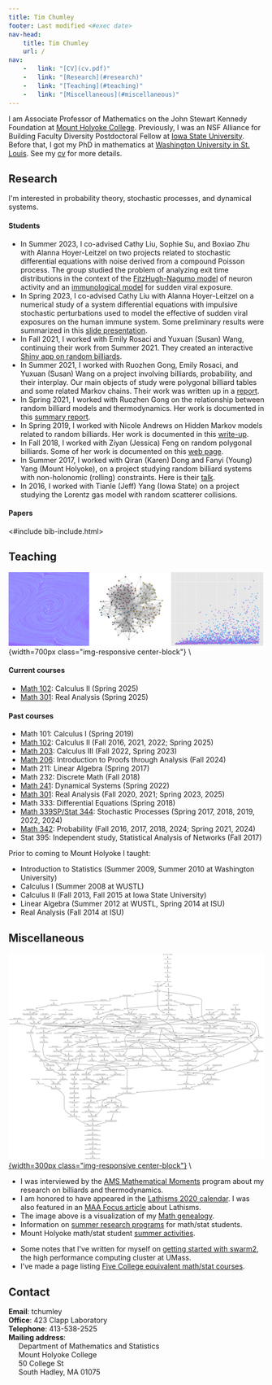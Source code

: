 ```yaml
---
title: Tim Chumley
footer: Last modified <#exec date>
nav-head: 
    title: Tim Chumley
    url: /
nav: 
	- 	link: "[CV](cv.pdf)"
	-	link: "[Research](#research)"
	-	link: "[Teaching](#teaching)"
	-	link: "[Miscellaneous](#miscellaneous)"
---
```


I am Associate Professor of Mathematics on the John Stewart Kennedy Foundation at [Mount Holyoke College][MHC].  Previously, I was an NSF Alliance for Building Faculty Diversity Postdoctoral Fellow at [Iowa State University][ISU].  Before that, I got my PhD in mathematics at [Washington University in St. Louis][WU]. See my [cv][] for more details. 


## Research

I'm interested in probability theory, stochastic processes, and dynamical systems.


#### Students

<!-- <img style="float: right;" src="assets/img/karen-young-me.jpg" width=125px class="img-responsive"> -->

-   In Summer 2023, I co-advised Cathy Liu, Sophie Su, and Boxiao Zhu with Alanna Hoyer-Leitzel on two projects related to stochastic differential equations with noise derived from a compound Poisson process. The group studied the problem of analyzing exit time distributions in the context of the [FitzHugh-Nagumo model][LSZ-1] of neuron activity and an [immunological model][LSZ-2] for sudden viral exposure.
-   In Spring 2023, I co-advised Cathy Liu with Alanna Hoyer-Leitzel on a numerical study of a system differential equations with impulsive stochastic perturbations used to model the effective of sudden viral exposures on the human immune system. Some preliminary results were summarized in this [slide presentation][Cathy Liu].
-	In Fall 2021, I worked with Emily Rosaci and Yuxuan (Susan) Wang, continuing their work from Summer 2021. 
	They created an interactive [Shiny app on random billiards][].
-	In Summer 2021, I worked with Ruozhen Gong, Emily Rosaci, and Yuxuan (Susan) Wang on a 
	project involving billiards, probability, and their interplay.
	Our main objects of study were polygonal billiard tables and some related Markov chains. 
	Their work was written up in a [report][ESR].
-	In Spring 2021, I worked with Ruozhen Gong on the relationship between
random billiard models and thermodynamics. Her work is documented in this
[summary report][Ruozhen Gong].
-	In Spring 2019, I worked with Nicole Andrews on Hidden Markov models related to random billiards. Her work is documented in this [write-up][Nicole Andrews].
-	In Fall 2018, I worked with Ziyan (Jessica) Feng on random polygonal billiards. Some of her work is documented on this [web page][Jessica Feng web].
-	In Summer 2017, I worked with Qiran (Karen) Dong and Fanyi (Young) Yang (Mount Holyoke), on a project studying random billiard systems with non-holonomic (rolling) constraints.  Here is their [talk][Karen Young talk]. 
-	In 2016, I worked with Tianle (Jeff) Yang (Iowa State) on a project studying the Lorentz gas model with random scatterer collisions.

#### Papers

<#include bib-include.html>  

## Teaching

![](assets/img/courses.png){width=700px class="img-responsive center-block"} \

#### Current courses

- [Math 102][]: Calculus II (Spring 2025)
- [Math 301][]: Real Analysis (Spring 2025)

#### Past courses

- Math 101: Calculus I (Spring 2019)
- [Math 102][]: Calculus II (Fall 2016, 2021, 2022; Spring 2025)
- [Math 203][]: Calculus III (Fall 2022, Spring 2023)
- [Math 206][]: Introduction to Proofs through Analysis (Fall 2024)
- Math 211: Linear Algebra (Spring 2017)
- Math 232: Discrete Math (Fall 2018)
- [Math 241][]: Dynamical Systems (Spring 2022)
- [Math 301][]: Real Analysis (Fall 2020, 2021; Spring 2023, 2025)
- Math 333: Differential Equations (Spring 2018)
- [Math 339SP/Stat 344][]: Stochastic Processes (Spring 2017, 2018, 2019, 2022, 2024)
- [Math 342][]: Probability (Fall 2016, 2017, 2018, 2024; Spring 2021, 2024)
- Stat 395: Independent study, Statistical Analysis of Networks (Fall 2017)


Prior to coming to Mount Holyoke I taught:

- Introduction to Statistics (Summer 2009, Summer 2010 at Washington University)
- Calculus I (Summer 2008 at WUSTL)
- Calculus II (Fall 2013, Fall 2015 at Iowa State University)
- Linear Algebra (Summer 2012 at WUSTL, Spring 2014 at ISU)
- Real Analysis (Fall 2014 at ISU)  

## Miscellaneous 

[![](assets/img/chumley.png){width=300px class="img-responsive center-block"}](assets/img/chumley.png) \

-	I was interviewed by the [AMS Mathematical Moments][] program about my research
	on billiards and thermodynamics.
-	I am honored to have appeared in the [Lathisms 2020 calendar][]. I was also featured in an [MAA Focus article](http://digitaleditions.walsworthprintgroup.com/publication/?m=7656&i=677122&p=46) 
	about Lathisms.
-	The image above is a visualization of my [Math genealogy][].
-	Information on [summer research programs][] for math/stat students.
-	Mount Holyoke math/stat student [summer activities][].
<!-- -	An [MCMC demonstration](https://tchumley.shinyapps.io/cryptography/) for crytography that I made for talk. -->
-	Some notes that I've written for myself on [getting started with swarm2][], the high performance computing cluster at UMass.
-	I've made a page listing [Five College equivalent math/stat courses][].

## Contact

**Email**: tchumley   
**Office**: 423 Clapp Laboratory   
**Telephone**: 413-538-2525   
**Mailing address**:   
&nbsp;&nbsp;&nbsp;&nbsp;	Department of Mathematics and Statistics   
&nbsp;&nbsp;&nbsp;&nbsp;	Mount Holyoke College   
&nbsp;&nbsp;&nbsp;&nbsp;	50 College St   
&nbsp;&nbsp;&nbsp;&nbsp;	South Hadley, MA 01075   



[MHC]: https://www.mtholyoke.edu/acad/math
[Alliance]: https://www.math.ncsu.edu/alliance/
[ISU]: https://math.iastate.edu
[WU]: https://math.wustl.edu
[cv]: cv.pdf
[Math 101]: m101/
[Math 102]: m102/
[Math 203]: m203/
[Math 206]: m206/
[Math 211]: m211/
[Math 232]: m232/
[Math 241]: m241/
[Math 301]: m301/
[Math 333]: m333/
[Math 339SP]: m339sp/
[Math 339SP/Stat 344]: m339sp/
[Math 342]: m342/
[Stat 395]: s395/
[Math genealogy]: https://www.genealogy.math.ndsu.nodak.edu/id.php?id=200961
[summer research programs]: misc/programs
[summer activities]: misc/summer-activities
[Cathy Liu]: /pdf/Cathy_Liu_Spring_2023.pdf
[LSZ-1]: /pdf/FitzHugh_Nagumo_model_poster.pdf
[LSZ-2]: /pdf/Immuno_epidemiological_model_poster.pdf
[Ruozhen Gong]: assets/pdf/Independent_Study_Report_RuozhenGong.pdf
[ESR]: /pdf/Summer_2021_research_report.pdf
[Nicole Andrews]: assets/pdf/Nicole_Random_Billiards.pdf
[Jessica Feng web]: https://sites.google.com/mtholyoke.edu/tim-jessica-18-fall/
[Karen Young talk]: assets/pdf/karen-young-talk.pdf
[getting started with swarm2]: /misc/swarm2/
[Lathisms 2020 calendar]: https://www.lathisms.org/calendar-2020/tim-chumley
[Five College equivalent math/stat courses]: misc/course-equivalents
[Shiny app on random billiards]: https://olypys-yuxuan-wang.shinyapps.io/Billiards_Probability_and_their_Interplay/
[AMS Mathematical Moments]: https://www.ams.org/publicoutreach/mathmoments/mm160-billiards


